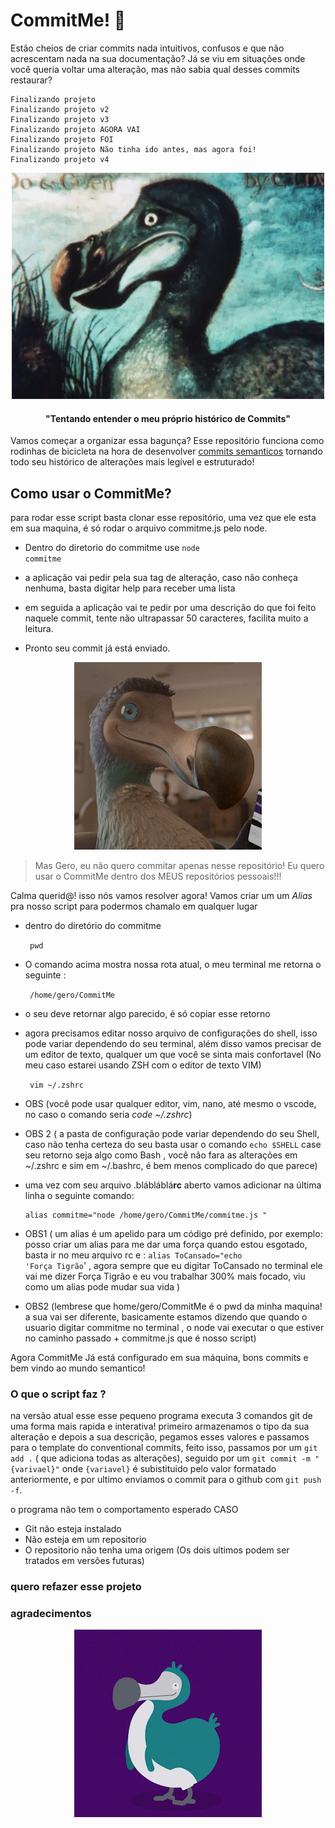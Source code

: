 # CommitMe! 🦤

Estão cheios de criar commits nada intuitivos, confusos e que não acrescentam nada na sua documentação?
Já se viu em situações onde você queria voltar uma alteração, mas não sabia qual desses commits restaurar?

    Finalizando projeto
    Finalizando projeto v2
    Finalizando projeto v3
    Finalizando projeto AGORA VAI
    Finalizando projeto FOI 
    Finalizando projeto Não tinha ido antes, mas agora foi!
    Finalizando projeto v4

<p  align="center">
<img src="./assets/ezgif-1-8783a798b8.gif"  alt="Creepy Dodo">
</p>

<h4 align="center" > "Tentando entender o meu próprio histórico de Commits" </h4>


Vamos começar a organizar essa bagunça? Esse repositório funciona como rodinhas de bicicleta na hora de desenvolver [commits semanticos](https://www.conventionalcommits.org/en/v1.0.0/)  tornando todo seu histórico de alterações mais legível e estruturado!

## Como usar o CommitMe?


 para rodar esse script basta clonar esse repositório, uma vez que ele esta em sua maquina, é só rodar o arquivo commitme.js pelo node.
 
 * Dentro do diretorio do commitme use
    <code>node commitme</code>


* a aplicação vai pedir pela sua tag de alteração, caso não conheça nenhuma, basta digitar help para receber uma lista
* em seguida a aplicação vai te pedir por uma descrição do que foi feito naquele commit, tente não ultrapassar 50 caracteres, facilita muito a leitura.
* Pronto seu commit já está enviado.
<p  align="center">
<img src="./assets/hmmm%20intresting.gif"  alt="happy Dodo">
</p>


> Mas Gero, eu não quero commitar apenas nesse repositório!
> Eu quero usar o CommitMe dentro dos MEUS repositórios pessoais!!!

Calma querid@! isso nós vamos resolver agora! 
Vamos criar um um *Alias* pra nosso script para podermos chamalo em qualquer lugar


* dentro do diretório do commitme 

    <code> pwd </code>

* O comando acima mostra nossa rota atual, o meu terminal me retorna o seguinte :

 

    

  

     <code> /home/gero/CommitMe </code>

* o seu deve retornar algo parecido, é só copiar esse retorno
* agora precisamos editar nosso arquivo de  configurações do shell, isso pode variar dependendo do seu terminal, além disso vamos precisar de um editor de texto, qualquer um que você se sinta mais confortavel (No meu caso estarei usando ZSH com o editor de texto VIM)
 
   

    <code> vim ~/.zshrc </code>

 

* OBS (você pode usar qualquer editor, vim, nano, até mesmo o vscode, no caso o comando seria *code ~/.zshrc*)
* OBS 2 ( a pasta de configuração pode variar dependendo do seu Shell, caso não tenha certeza do seu basta usar o comando `echo $SHELL`  case seu retorno seja algo como Bash , você não fara as alterações em ~/.zshrc e sim em ~/.bashrc, é bem menos complicado do que parece)

* uma vez com seu arquivo .blábláblá**rc** aberto  vamos adicionar na última linha o seguinte comando:

      alias commitme="node /home/gero/CommitMe/commitme.js "

* OBS1 ( um alias é um apelido para um código pré definido, por exemplo:  posso criar um alias para me dar uma força quando estou esgotado, basta ir no meu arquivo rc e :  <code>alias ToCansado="echo 'Força Tigrão</code>' , agora sempre que eu digitar ToCansado no terminal ele vai me dizer Força Tigrão e eu vou trabalhar 300% mais focado, viu como um alias pode mudar sua vida )
* OBS2  (lembrese que home/gero/CommitMe é o pwd da minha maquina! a sua vai ser diferente,  basicamente estamos dizendo que  quando o usuario digitar commitme no terminal , o node vai executar o que estiver no caminho passado + commitme.js que é nosso script)

Agora CommitMe Já está configurado em sua máquina, bons commits e bem vindo ao mundo semantico!

### O que o script faz ?
na versão atual  esse esse pequeno programa executa 3 comandos git de uma forma mais rapida e interativa!
primeiro armazenamos o tipo da sua alteração e depois a sua descrição,  pegamos esses valores e passamos para o template do conventional commits, feito isso, passamos por um `git add .` ( que adiciona todas as alterações), seguido por um `git commit -m "{varivael}"` onde `{variavel}` é subistituido pelo valor formatado anteriormente, e por ultimo enviamos o commit para o github com `git push -f`.

o programa não tem o comportamento esperado CASO
* Git não esteja instalado
* Não esteja em um repositorio
* O repositorio não tenha uma origem
(Os dois ultimos podem ser tratados em versões futuras)
### quero refazer esse projeto
### agradecimentos

<p  align="center">
<img src="./assets/giphy.gif"  alt="goodby Dodo">
</p>
